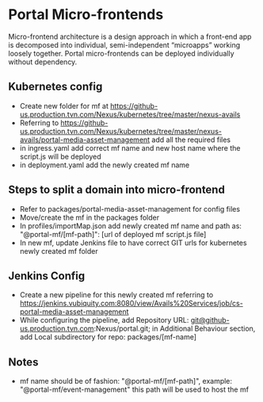 # Portal Micro-frontends

Micro-frontend architecture is a design approach in which a front-end app is decomposed into individual, semi-independent “microapps” working loosely together.
Portal micro-frontends can be deployed individually without dependency.

## Kubernetes config

-   Create new folder for mf at https://github-us.production.tvn.com/Nexus/kubernetes/tree/master/nexus-avails
-   Referring to https://github-us.production.tvn.com/Nexus/kubernetes/tree/master/nexus-avails/portal-media-asset-management add all the required files
-   in ingress.yaml add correct mf name and new host name where the script.js will be deployed
-   in deployment.yaml add the newly created mf name 

## Steps to split a domain into micro-frontend

-   Refer to packages/portal-media-asset-management for config files
-   Move/create the mf in the packages folder
-   In profiles/importMap.json add newly created mf name and path as: 
    "@portal-mf/[mf-path]": [url of deployed mf script.js file]
-   In new mf, update Jenkins file to have correct GIT urls for kubernetes newly created mf folder

## Jenkins Config

-   Create a new pipeline for this newly created mf
    referring to https://jenkins.vubiquity.com:8080/view/Avails%20Services/job/cs-portal-media-asset-management
-   While configuring the pipeline, add Repository URL: git@github-us.production.tvn.com:Nexus/portal.git;
    in Additional Behaviour section, add Local subdirectory for repo: packages/[mf-name]

## Notes
 
-   mf name should be of fashion: "@portal-mf/[mf-path]", example: "@portal-mf/event-management"
    this path will be used to host the mf
